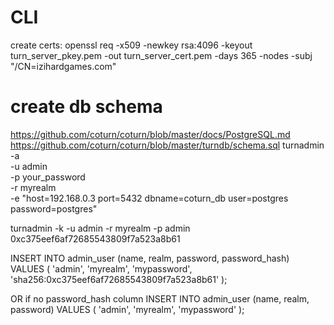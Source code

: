 # CLI
create certs: 
openssl req -x509 -newkey rsa:4096 -keyout turn_server_pkey.pem -out turn_server_cert.pem -days 365 -nodes -subj "/CN=izihardgames.com"


# create db schema
https://github.com/coturn/coturn/blob/master/docs/PostgreSQL.md
https://github.com/coturn/coturn/blob/master/turndb/schema.sql
turnadmin -a \
  -u admin \
  -p your_password \
  -r myrealm \
  -e "host=192.168.0.3 port=5432 dbname=coturn_db user=postgres password=postgres"


turnadmin -k -u admin -r myrealm -p admin
0xc375eef6af72685543809f7a523a8b61


INSERT INTO admin_user (name, realm, password, password_hash)
VALUES (
  'admin',
  'myrealm',
  'mypassword',
  'sha256:0xc375eef6af72685543809f7a523a8b61'
);


OR if no password_hash column
INSERT INTO admin_user (name, realm, password)
VALUES (
  'admin',
  'myrealm',
  'mypassword'
);